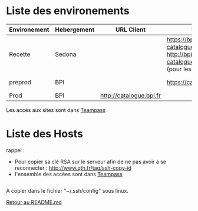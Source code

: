 Liste des environements
=============

 Environement | Hebergement | URL Client | URL Sedona | IP | Déploiement
---|---|---|---|---|---
 Recette | Sedona |  | https://bpi-catalogue.dev.sedona.fr + http://bpi-catalogue.dev.sedona.fr:8025 (pour les mails) |  212.129.23.220 | Via [AWX](https://awx.cicd.sedona.fr)
 preprod | BPI  | | https://catalogue-pp.bpi.fr/fr/ |  | Email au client
 Prod | BPI | http://catalogue.bpi.fr | | Email au client

Les accés aux sites sont dans [Teampass](https://teampass.sedona.fr)

Liste des Hosts 
=============

rappel :
- Pour copier sa clé RSA sur le serveur afin de ne pas avoir à se reconnecter :  http://www.qth.fr/tag/ssh-copy-id
- l'ensemble des accées sont dans [Teampass](https://teampass.sedona.fr)

```

```

A copier dans le fichier "~/.ssh/config" sous linux.

[Retour au README.md](../README.md)
